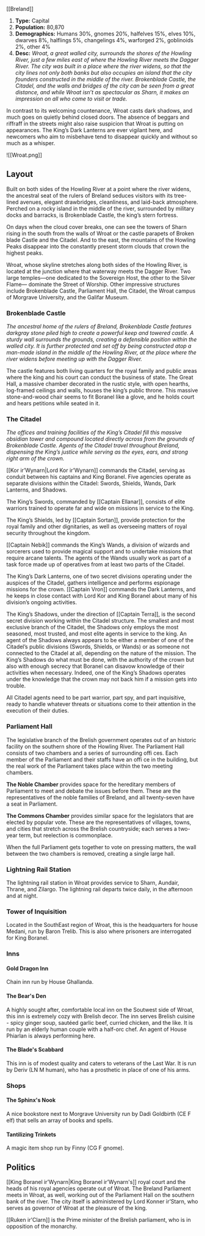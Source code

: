 [[Breland]]
1. **Type:** Capital
2. **Population:** 80,870
3. **Demographics:** Humans 30%, gnomes 20%, halfelves 15%, elves 10%, dwarves 8%, halflings 5%, changelings 4%, warforged 2%, goblinoids 2%, other 4%
4. **Desc:** *Wroat, a great walled city, surrounds the shores of the Howling River, just a few miles east of where the Howling River meets the Dagger River. The city was built in a place where the river widens, so that the city lines not only both banks but also occupies an island that the city founders constructed in the middle of the river. Brokenblade Castle, the Citadel, and the walls and bridges of the city can be seen from a great distance, and while Wroat isn’t as spectacular as Sharn, it makes an impression on all who come to visit or trade.*

In contrast to its welcoming countenance, Wroat casts dark shadows, and much goes on quietly behind closed doors. The absence of beggars and riffraff in the streets might also raise suspicion that Wroat is putting on appearances. The King’s Dark Lanterns are ever vigilant here, and newcomers who aim to misbehave tend to disappear quickly and without so much as a whisper.

![[Wroat.png]]

## Layout
Built on both sides of the Howling River at a point where the river widens, the ancestral seat of the rulers of Breland seduces visitors with its tree-lined avenues, elegant drawbridges, cleanliness, and laid-back atmosphere. Perched on a rocky island in the middle of the river, surrounded by military docks and barracks, is Brokenblade Castle, the king’s stern fortress.

On days when the cloud cover breaks, one can see the towers of Sharn rising in the south from the walls of Wroat or the castle parapets of Broken blade Castle and the Citadel. And to the east, the mountains of the Howling Peaks disappear into the constantly present storm clouds that crown the highest peaks.

Wroat, whose skyline stretches along both sides of the Howling River, is located at the junction where that waterway meets the Dagger River. Two large temples—one dedicated to the Sovereign Host, the other to the Silver Flame— dominate the Street of Worship. Other impressive structures include Brokenblade Castle, Parliament Hall, the Citadel, the Wroat campus of Morgrave University, and the Galifar Museum.

### Brokenblade Castle
*The ancestral home of the rulers of Breland, Brokenblade Castle features darkgray stone piled high to create a powerful keep and towered castle. A sturdy wall surrounds the grounds, creating a defensible position within the walled city. It is further protected and set off by being constructed atop a man-made island in the middle of the Howling River, at the place where the river widens before meeting up with the Dagger River.*

The castle features both living quarters for the royal family and public areas where the king and his court can conduct the business of state. The Great Hall, a massive chamber decorated in the rustic style, with open hearths, log-framed ceilings and walls, houses the king’s public throne. This massive stone-and-wood chair seems to fit Boranel like a glove, and he holds court and hears petitions while seated in it.

### The Citadel
*The offices and training facilities of the King’s Citadel fill this massive obsidian tower and compound located directly across from the grounds of Brokenblade Castle. Agents of the Citadel travel throughout Breland, dispensing the King’s justice while serving as the eyes, ears, and strong right arm of the crown.*

[[Kor ir’Wynarn|Lord Kor ir’Wynarn]] commands the Citadel, serving as conduit between his captains and King Boranel. Five agencies operate as separate divisions within the Citadel: Swords, Shields, Wands, Dark Lanterns, and Shadows.

The King’s Swords, commanded by [[Captain Ellanar]], consists of elite warriors trained to operate far and wide on missions in service to the King.

The King’s Shields, led by [[Captain Sortan]], provide protection for the royal family and other dignitaries, as well as overseeing matters of royal security throughout the kingdom.

[[Captain Nebik]] commands the King’s Wands, a division of wizards and sorcerers used to provide magical support and to undertake missions that require arcane talents. The agents of the Wands usually work as part of a task force made up of operatives from at least two parts of the Citadel.

The King’s Dark Lanterns, one of two secret divisions operating under the auspices of the Citadel, gathers intelligence and performs espionage missions for the crown. [[Captain Vron]] commands the Dark Lanterns, and he keeps in close contact with Lord Kor and King Boranel about many of his division’s ongoing activities.

The King’s Shadows, under the direction of [[Captain Terra]], is the second secret division working within the Citadel structure. The smallest and most exclusive branch of the Citadel, the Shadows only employs the most seasoned, most trusted, and most elite agents in service to the king. An agent of the Shadows always appears to be either a member of one of the Citadel’s public divisions (Swords, Shields, or Wands) or as someone not connected to the Citadel at all, depending on the nature of the mission. The King’s Shadows do what must be done, with the authority of the crown but also with enough secrecy that Boranel can disavow knowledge of their activities when necessary. Indeed, one of the King’s Shadows operates under the knowledge that the crown may not back him if a mission gets into trouble.

All Citadel agents need to be part warrior, part spy, and part inquisitive, ready to handle whatever threats or situations come to their attention in the execution of their duties.

### Parliament Hall
The legislative branch of the Brelish government operates out of an historic facility on the southern shore of the Howling River. The Parliament Hall consists of two chambers and a series of surrounding offi ces. Each member of the Parliament and their staffs have an offi ce in the building, but the real work of the Parliament takes place within the two meeting chambers.

**The Noble Chamber** provides space for the hereditary members of Parliament to meet and debate the issues before them. These are the representatives of the noble families of Breland, and all twenty-seven have a seat in Parliament.

**The Commons Chamber** provides similar space for the legislators that are elected by popular vote. These are the representatives of villages, towns, and cities that stretch across the Brelish countryside; each serves a two-year term, but reelection is commonplace.

When the full Parliament gets together to vote on pressing matters, the wall between the two chambers is removed, creating a single large hall.

### Lightning Rail Station
The lightning rail station in Wroat provides service to Sharn, Aundair, Thrane, and Zilargo. The lightning rail departs twice daily, in the afternoon and at night.

### Tower of Inquisition
Located in the SouthEast region of Wroat, this is the headquarters for house Medani, run by Baron Trelib. This is also where prisoners are interrogated for King Boranel.

### Inns
#### Gold Dragon Inn
Chain inn run by House Ghallanda.

#### The Bear's Den
A highly sought after, comfortable local inn on the Soutwest side of Wroat, this inn is extremely cozy with Brelish decor. The inn serves Brelish cuisine - spicy ginger soup, sautéed garlic beef, curried chicken, and the like. It is run by an elderly human couple with a half-orc chef. An agent of House Phiarlan is always performing here.

#### The Blade's Scabbard
This inn is of modest quality and caters to veterans of the Last War. It is run by Deriv (LN M human), who has a prosthetic in place of one of his arms.

### Shops
#### The Sphinx's Nook
A nice bookstore next to Morgrave University run by Dadi Goldbirth (CE F elf) that sells an array of books and spells.

#### Tantilizing Trinkets
A magic item shop run by Finny (CG F gnome).

## Politics
[[King Boranel ir’Wynarn|King Boranel ir’Wynarn's]] royal court and the heads of his royal agencies operate out of Wroat. The Breland Parliament meets in Wroat, as well, working out of the Parliament Hall on the southern bank of the river. The city itself is administered by Lord Konner ir’Starn, who serves as governor of Wroat at the pleasure of the king.

[[Ruken ir'Clarn]] is the Prime minister of the Brelish parliament, who is in opposition of the monarchy.
